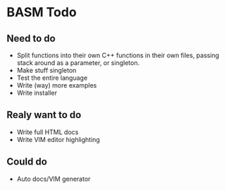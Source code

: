 # BASM Todo

## Need to do

* Split functions into their own C++ functions in their own files, passing stack around as a parameter, or singleton.
* Make stuff singleton
* Test the entire language
* Write (way) more examples
* Write installer

## Realy want to do

* Write full HTML docs
* Write VIM editor highlighting

## Could do

* Auto docs/VIM generator
